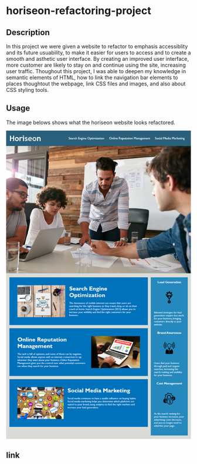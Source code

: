 # horiseon-refactoring-project

## Description

In this project we were given a website to refactor to emphasis accessiblity and its future usuability, to make it easier for users to access and to create a smooth and asthetic user interface. By creating an improved user interface, more customer are likely to stay on and continue using the site, increasing user traffic. Thoughout this project, I was able to deepen my knowledge in semantic elements of HTML, how to link the navigation bar elements to places thoughtout the webpage, link CSS files and images, and also about CSS styling tools. 

## Usage

The image belows shows what the horiseon website looks refactored.

![horiseon website refactored](images-copy/horiseon-mockup.png)

## link


